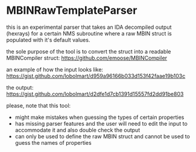 # MBINRawTemplateParser 

this is an experimental parser that takes an IDA decompiled output (hexrays)
for a certain NMS subroutine where a raw MBIN struct is populated with
it's default values.

the sole purpose of the tool is to convert the struct into a readable
MBINCompiler struct:
https://github.com/emoose/MBINCompiler

an example of how the input looks like:
https://gist.github.com/lobolmart/d959a96166b033d153f42faae19b103c

the output:
https://gist.github.com/lobolmart/d2dfe1d7cb1391d15557fd2dd91be803

please, note that this tool:
- might make mistakes when guessing the types of certain properties
- has missing parser features and the user will need to edit the input
to accommodate it and also double check the output
- can only be used to define the raw MBIN struct and cannot be used to guess
the names of properties
